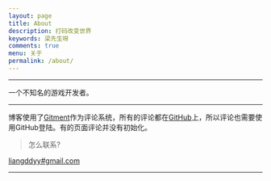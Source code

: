 ```yaml
---
layout: page
title: About
description: 打码改变世界
keywords: 梁先生呀
comments: true
menu: 关于
permalink: /about/
---
```


---

一个不知名的游戏开发者。

---

博客使用了[Gitment](https://github.com/imsun/gitment)作为评论系统，所有的评论都在[GitHub](https://github.com/liangddyy/liangddyy.github.io/issues)上，所以评论也需要使用GitHub登陆。有的页面评论并没有初始化。

> 怎么联系?  

[liangddyy#gmail.com](mailto:liangddyy@gmail.com)

---

